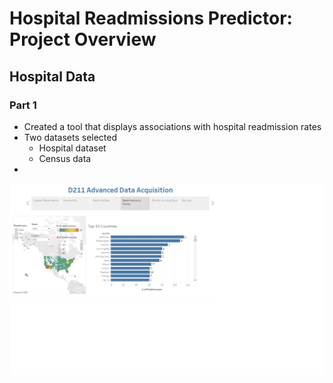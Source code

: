 # Hospital Readmissions Predictor: Project Overview
  ## Hospital Data
### Part 1

* Created a tool that displays associations with hospital readmission rates
* Two datasets selected
     *  Hospital dataset
     *  Census data
* 


![alt text](https://github.com/smithjs135/D211-Advanced-Data-Acquisition/blob/main/StoryPoint4.png "Readmission by County")

